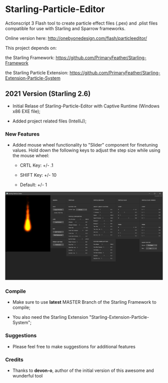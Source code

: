 Starling-Particle-Editor
========================

Actionscript 3 Flash tool to create particle effect files (.pex) and .plist files compatible for use with Starling and Sparrow frameworks.  

Online version here: http://onebyonedesign.com/flash/particleeditor/  
	
This project depends on:  

the Starling Framework: https://github.com/PrimaryFeather/Starling-Framework  
	
the Starling Particle Extension: https://github.com/PrimaryFeather/Starling-Extension-Particle-System



## 2021 Version (Starling 2.6)

- Initial Relase of Starling-Particle-Editor with Captive Runtime (Windows x86 EXE file);

- Added project related files (IntelliJ);



### New Features

- Added mouse wheel functionality to "Slider" component for finetuning values.
Hold down the following keys to adjust the step size while using the mouse wheel:

    * CRTL Key: +/- .1
    * SHIFT Key: +/- 10

    * Default: +/- 1



![Preview](Screenshot.png?raw=true "Preview")



### Compile

- Make sure to use **latest** MASTER Branch of the Starling Framework to compile;

- You also need the Starling Extension "Starling-Extension-Particle-System";



### Suggestions

- Please feel free to make suggestions for additional features



### Credits

- Thanks to **devon-o**, author of the initial version of this awesome and wunderful tool
